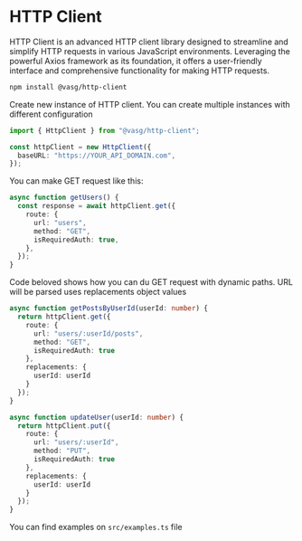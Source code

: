 # HTTP Client

HTTP Client is an advanced HTTP client library designed to streamline and simplify HTTP
requests in various JavaScript environments. Leveraging the powerful Axios framework as 
its foundation, it offers a user-friendly interface and comprehensive functionality for
making HTTP requests.

```bash
npm install @vasg/http-client
```

Create new instance of HTTP client. You can create multiple instances with different configuration

```typescript
import { HttpClient } from "@vasg/http-client";

const httpClient = new HttpClient({
  baseURL: "https://YOUR_API_DOMAIN.com",
}); 
```

You can make GET request like this:

```typescript
async function getUsers() {
  const response = await httpClient.get({
    route: {
      url: "users",
      method: "GET",
      isRequiredAuth: true,
    },
  });
}
```

Code beloved shows how you can du GET request with dynamic paths. 
URL will be parsed uses replacements object values 
```typescript
async function getPostsByUserId(userId: number) {
  return httpClient.get({
    route: {
      url: "users/:userId/posts",
      method: "GET",
      isRequiredAuth: true
    },
    replacements: {
      userId: userId
    }
  });
}
```

```typescript
async function updateUser(userId: number) {
  return httpClient.put({
    route: {
      url: "users/:userId",
      method: "PUT",
      isRequiredAuth: true
    },
    replacements: {
      userId: userId
    }
  });
}
```

You can find examples on ``src/examples.ts`` file

